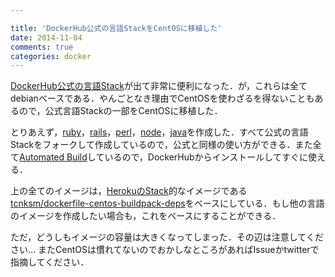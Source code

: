 ```yaml
---

title: 'DockerHub公式の言語StackをCentOSに移植した'
date: 2014-11-04
comments: true
categories: docker
---
```


[DockerHub公式の言語Stack](http://deeeet.com/writing/2014/09/25/dockerhub-official-language-stacks/)が出て非常に便利になった．が，これらは全てdebianベースである．やんごとなき理由でCentOSを使わざるを得ないこともあるので，公式言語Stackの一部をCentOSに移植した．

とりあえず，[ruby](https://github.com/tcnksm/dockerfile-centos-ruby)，[rails](https://github.com/tcnksm/dockerfile-centos-rails)，[perl](https://github.com/tcnksm/dockerfile-centos-perl)，[node](https://github.com/tcnksm/dockerfile-centos-node)，[java](https://github.com/tcnksm/dockerfile-centos-java)を作成した．すべて公式の言語Stackをフォークして作成しているので，公式と同様の使い方ができる．また全て[Automated Build](https://docs.docker.com/docker-hub/builds/)しているので，DockerHubからインストールしてすぐに使える．

上の全てのイメージは，[HerokuのStack](https://github.com/heroku/stack-images/blob/master/bin/cedar.sh)的なイメージである[tcnksm/dockerfile-centos-buildpack-deps](https://github.com/tcnksm/dockerfile-centos-buildpack-deps)をベースにしている．もし他の言語のイメージを作成したい場合も，これをベースにすることができる．

ただ，どうしもイメージの容量は大きくなってしまった．その辺は注意してください... またCentOSは慣れてないのでおかしなところがあればIssueかtwitterで指摘してください．









